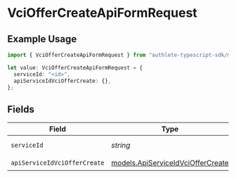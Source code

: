 # VciOfferCreateApiFormRequest

## Example Usage

```typescript
import { VciOfferCreateApiFormRequest } from "authlete-typescript-sdk/models/operations";

let value: VciOfferCreateApiFormRequest = {
  serviceId: "<id>",
  apiServiceIdVciOfferCreate: {},
};
```

## Fields

| Field                                                                           | Type                                                                            | Required                                                                        | Description                                                                     |
| ------------------------------------------------------------------------------- | ------------------------------------------------------------------------------- | ------------------------------------------------------------------------------- | ------------------------------------------------------------------------------- |
| `serviceId`                                                                     | *string*                                                                        | :heavy_check_mark:                                                              | A service ID.                                                                   |
| `apiServiceIdVciOfferCreate`                                                    | [models.ApiServiceIdVciOfferCreate](../../models/apiserviceidvcioffercreate.md) | :heavy_check_mark:                                                              | N/A                                                                             |